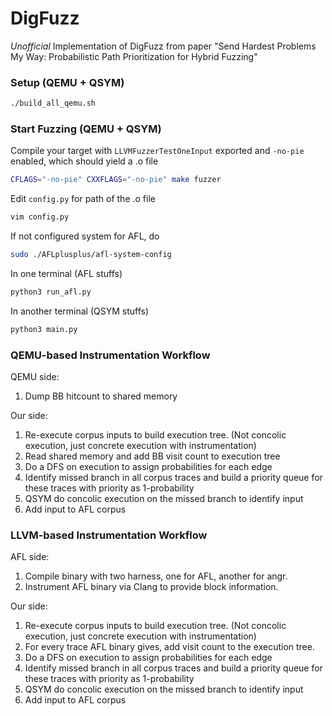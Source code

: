 # DigFuzz
*Unofficial* Implementation of DigFuzz from paper "Send Hardest Problems My Way: Probabilistic Path Prioritization for Hybrid Fuzzing"

### Setup (QEMU + QSYM)
``` bash
./build_all_qemu.sh
```

### Start Fuzzing (QEMU + QSYM)
Compile your target with `LLVMFuzzerTestOneInput` exported and `-no-pie ` enabled, which should yield a .o file
```bash
CFLAGS="-no-pie" CXXFLAGS="-no-pie" make fuzzer
```
Edit `config.py` for path of the .o file
```bash
vim config.py
```

If not configured system for AFL, do
```bash
sudo ./AFLplusplus/afl-system-config
```

In one terminal (AFL stuffs)
```bash
python3 run_afl.py
```
In another terminal (QSYM stuffs)
```bash
python3 main.py
```


### QEMU-based Instrumentation Workflow
QEMU side:
1. Dump BB hitcount to shared memory 

Our side:
1. Re-execute corpus inputs to build execution tree. (Not concolic execution, just concrete execution with instrumentation)
2. Read shared memory and add BB visit count to execution tree
3. Do a DFS on execution to assign probabilities for each edge
4. Identify missed branch in all corpus traces and build a priority queue for these traces with priority as 1-probability
5. QSYM do concolic execution on the missed branch to identify input
6. Add input to AFL corpus


### LLVM-based Instrumentation Workflow
AFL side:
1. Compile binary with two harness, one for AFL, another for angr. 
2. Instrument AFL binary via Clang to provide block information. 

Our side:
1. Re-execute corpus inputs to build execution tree. (Not concolic execution, just concrete execution with instrumentation)
2. For every trace AFL binary gives, add visit count to the execution tree.
3. Do a DFS on execution to assign probabilities for each edge
4. Identify missed branch in all corpus traces and build a priority queue for these traces with priority as 1-probability
5. QSYM do concolic execution on the missed branch to identify input
6. Add input to AFL corpus
